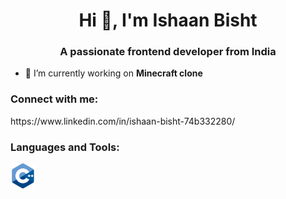 <h1 align="center">Hi 👋, I'm Ishaan Bisht</h1>
<h3 align="center">A passionate frontend developer from India</h3>

- 🔭 I’m currently working on **Minecraft clone**

<h3 align="left">Connect with me:</h3>
<p align="left">
  <a>https://www.linkedin.com/in/ishaan-bisht-74b332280/</a>
</p>

<h3 align="left">Languages and Tools:</h3>
<p align="left"> <a href="https://www.w3schools.com/cpp/" target="_blank" rel="noreferrer"> <img src="https://raw.githubusercontent.com/devicons/devicon/master/icons/cplusplus/cplusplus-original.svg" alt="cplusplus" width="40" height="40"/> </a> </p>
